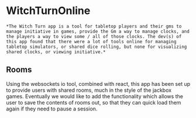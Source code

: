 # WitchTurnOnline
    *The Witch Turn app is a tool for tabletop players and their gms to manage initiative in games, provide the Gm a way to manage clocks, and the players a way to view some / all of those clocks. The dev(s) of this app found that there were a lot of tools online for managing tabletop simulators, or shared dice rolling, but none for visualizing shared clocks, or viewing initiative.*


## Rooms
  Using the websockets io tool, combined with react, this app has been set up to provide users with shared rooms, much in the style of the jackbox games. Eventually we would like to add the functionality which allows the user to save the contents of rooms out, so that they can quick load them again if they need to pause a session.

